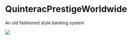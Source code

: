 # QuinteracPrestigeWorldwide
An old fashioned style banking system

[![](https://github.com/QuinteracPrestigeWorldwide/workflows/Python%20application/badge.svg)](https://github.com/QuinteracPrestigeWorldWide/actions)
